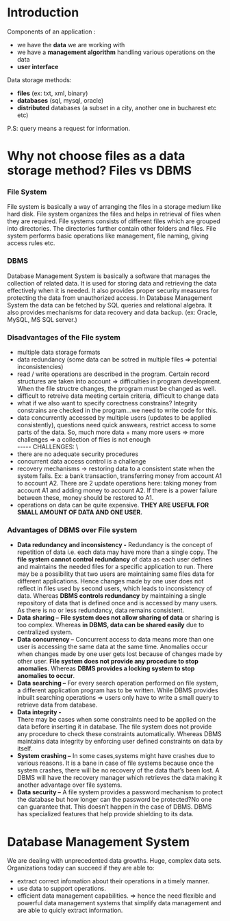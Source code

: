 # Introduction
Components of an application :
- we have the **data** we are working with
- we have a **management algorithm** handling various operations on the data
- **user interface**

Data storage methods:
- **files** (ex: txt, xml, binary)
- **databases** (sql, mysql, oracle)
- **distributed** databases (a subset in a city, another one in bucharest etc etc)

P.S: query means a request for information.
# Why not choose files as a data storage method? Files vs DBMS
### File System 
File system is basically a way of arranging the files in a storage medium like hard disk. File system organizes the files and helps in retrieval of files when they are required. File systems consists of different files which are grouped into directories. The directories further contain other folders and files. File system performs basic operations like management, file naming, giving access rules etc.
### DBMS
Database Management System is basically a software that manages the collection of related data. It is used for storing data and retrieving the data effectively when it is needed. It also provides proper security measures for protecting the data from unauthorized access. In Database Management System the data can be fetched by SQL queries and relational algebra. It also provides mechanisms for data recovery and data backup. (ex: Oracle, MySQL, MS SQL server.)

### Disadvantages of the File system
- multiple data storage formats
- data redundancy (some data can be sotred in multiple files => potential inconsistencies)
- read / write operations are described in the program. Certain record structures are taken into account => difficulties in program development. When the file structre changes, the program must be changed as well.
- difficult to retreive data meeting certain criteria, difficult to change data
- what if we also want to specify corectness constrains? Integrity constrains are checked in the program...we need to write code for this.
- data concurrently accessed by multiple users (updates to be applied consistently), questions need quick answears, restrict access to some parts of the data. So, much more
data + many more users => more challenges => a collection of files is not enough \
----- CHALLENGES: \
- there are no adequate security procedures
- concurrent data access control is a challenge
- recovery mechanisms -> restoring data to a consistent state when the system fails. Ex: a bank transaction, transferring money from account A1 to account A2. There are 2 update
operations here: taking money from account A1 and adding money to account A2. If there is a power failure between these, money should be restored to A1.
- operations on data can be quite expensive.
**THEY ARE USEFUL FOR SMALL AMOUNT OF DATA AND ONE USER.**

### Advantages of DBMS over File system
* **Data redundancy and inconsistency -** 
Redundancy is the concept of repetition of data i.e. each data may have more than a single copy. The **file system cannot control redundancy** of data as each user defines and maintains the needed files for a specific application to run. There may be a possibility that two users are maintaining same files data for different applications. Hence changes made by one user does not reflect in files used by second users, which leads to inconsistency of data. Whereas **DBMS controls redundancy** by maintaining a single repository of data that is defined once and is accessed by many users. As there is no or less redundancy, data remains consistent.
* **Data sharing –** 
**File system does not allow sharing of data** or sharing is too complex. Whereas **in DBMS, data can be shared easily** due to centralized system.
* **Data concurrency –**
Concurrent access to data means more than one user is accessing the same data at the same time. Anomalies occur when changes made by one user gets lost because of changes made by other user. **File system does not provide any procedure to stop anomalies**. Whereas **DBMS provides a locking system to stop anomalies to occur**.
* **Data searching –**
For every search operation performed on file system, a different application program has to be written. While DBMS provides inbuilt searching operations => users only have to write a small query to retrieve data from database.
* **Data integrity -**  
There may be cases when some constraints need to be applied on the data before inserting it in database. The file system does not provide any procedure to check these constraints automatically. Whereas DBMS maintains data integrity by enforcing user defined constraints on data by itself.
* **System crashing –** 
In some cases,systems might have crashes due to various reasons. It is a bane in case of file systems because once the system crashes, there will be no recovery of the data that’s been lost. A DBMS will have the recovery manager which retrieves the data making it another advantage over file systems. 
* **Data security –** 
A file system provides a password mechanism to protect the database but how longer can the password be protected?No one can guarantee that. This doesn’t happen in the case of DBMS. DBMS has specialized features that help provide shielding to its data. 

# Database Management System
We are dealing with unprecedented data growths. Huge, complex data sets. Organizations today can succeed if they are able to:
- extract correct infomation about their operations in a timely manner.
- use data to support operations.
- efficient data management capabilities.
=> hence the need flexible and powerful data management systems that simplify data management and are able to quicly extract information.
